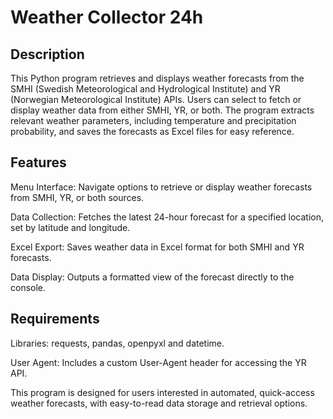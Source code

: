 # Weather Collector 24h

## Description

This Python program retrieves and displays weather forecasts from the SMHI (Swedish Meteorological and Hydrological Institute) and YR (Norwegian Meteorological Institute) APIs. Users can select to fetch or display weather data from either SMHI, YR, or both. The program extracts relevant weather parameters, including temperature and precipitation probability, and saves the forecasts as Excel files for easy reference.

## Features

Menu Interface: Navigate options to retrieve or display weather forecasts from SMHI, YR, or both sources.

Data Collection: Fetches the latest 24-hour forecast for a specified location, set by latitude and longitude.

Excel Export: Saves weather data in Excel format for both SMHI and YR forecasts.

Data Display: Outputs a formatted view of the forecast directly to the console.

## Requirements

Libraries: requests, pandas, openpyxl and datetime.

User Agent: Includes a custom User-Agent header for accessing the YR API.

This program is designed for users interested in automated, quick-access weather forecasts, with easy-to-read data storage and retrieval options.
